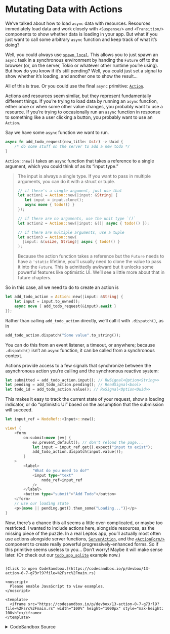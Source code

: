# Mutating Data with Actions

We’ve talked about how to load `async` data with resources. Resources immediately load data and work closely with `<Suspense/>` and `<Transition/>` components to show whether data is loading in your app. But what if you just want to call some arbitrary `async` function and keep track of what it’s doing?

Well, you could always use [`spawn_local`](https://docs.rs/leptos/latest/leptos/task/fn.spawn_local.html). This allows you to just spawn an `async` task in a synchronous environment by handing the `Future` off to the browser (or, on the server, Tokio or whatever other runtime you’re using). But how do you know if it’s still pending? Well, you could just set a signal to show whether it’s loading, and another one to show the result...

All of this is true. Or you could use the final `async` primitive: [`Action`](https://docs.rs/leptos/latest/leptos/reactive/actions/struct.Action.html).

Actions and resources seem similar, but they represent fundamentally different things. If you’re trying to load data by running an `async` function, either once or when some other value changes, you probably want to use a resource. If you’re trying to occasionally run an `async` function in response to something like a user clicking a button, you probably want to use an `Action`.

Say we have some `async` function we want to run.

```rust
async fn add_todo_request(new_title: &str) -> Uuid {
    /* do some stuff on the server to add a new todo */
}
```

`Action::new()` takes an `async` function that takes a reference to a single argument, which you could think of as its “input type.”

> The input is always a single type. If you want to pass in multiple arguments, you can do it with a struct or tuple.
>
> ```rust
> // if there's a single argument, just use that
> let action1 = Action::new(|input: &String| {
>    let input = input.clone();
>    async move { todo!() }
> });
>
> // if there are no arguments, use the unit type `()`
> let action2 = Action::new(|input: &()| async { todo!() });
>
> // if there are multiple arguments, use a tuple
> let action3 = Action::new(
>   |input: &(usize, String)| async { todo!() }
> );
> ```
>
> Because the action function takes a reference but the `Future` needs to have a `'static` lifetime, you’ll usually need to clone the value to pass it into the `Future`. This is admittedly awkward but it unlocks some powerful features like optimistic UI. We’ll see a little more about that in future chapters.

So in this case, all we need to do to create an action is

```rust
let add_todo_action = Action::new(|input: &String| {
    let input = input.to_owned();
    async move { add_todo_request(&input).await }
});
```

Rather than calling `add_todo_action` directly, we’ll call it with `.dispatch()`, as in

```rust
add_todo_action.dispatch("Some value".to_string());
```

You can do this from an event listener, a timeout, or anywhere; because `.dispatch()` isn’t an `async` function, it can be called from a synchronous context.

Actions provide access to a few signals that synchronize between the asynchronous action you’re calling and the synchronous reactive system:

```rust
let submitted = add_todo_action.input(); // RwSignal<Option<String>>
let pending = add_todo_action.pending(); // ReadSignal<bool>
let todo_id = add_todo_action.value(); // RwSignal<Option<Uuid>>
```

This makes it easy to track the current state of your request, show a loading indicator, or do “optimistic UI” based on the assumption that the submission will succeed.

```rust
let input_ref = NodeRef::<Input>::new();

view! {
    <form
        on:submit=move |ev| {
            ev.prevent_default(); // don't reload the page...
            let input = input_ref.get().expect("input to exist");
            add_todo_action.dispatch(input.value());
        }
    >
        <label>
            "What do you need to do?"
            <input type="text"
                node_ref=input_ref
            />
        </label>
        <button type="submit">"Add Todo"</button>
    </form>
    // use our loading state
    <p>{move || pending.get().then_some("Loading...")}</p>
}
```

Now, there’s a chance this all seems a little over-complicated, or maybe too restricted. I wanted to include actions here, alongside resources, as the missing piece of the puzzle. In a real Leptos app, you’ll actually most often use actions alongside server functions, [`ServerAction`](https://docs.rs/leptos/latest/leptos/server/struct.ServerAction.html), and the [`<ActionForm/>`](https://docs.rs/leptos/latest/leptos/form/fn.ActionForm.html) component to create really powerful progressively-enhanced forms. So if this primitive seems useless to you... Don’t worry! Maybe it will make sense later. (Or check out our [`todo_app_sqlite`](https://github.com/leptos-rs/leptos/blob/main/examples/todo_app_sqlite/src/todo.rs) example now.)

```admonish sandbox title="Live example" collapsible=true

[Click to open CodeSandbox.](https://codesandbox.io/p/devbox/13-action-0-7-g73rl9?file=%2Fsrc%2Fmain.rs)

<noscript>
  Please enable JavaScript to view examples.
</noscript>

<template>
  <iframe src="https://codesandbox.io/p/devbox/13-action-0-7-g73rl9?file=%2Fsrc%2Fmain.rs" width="100%" height="1000px" style="max-height: 100vh"></iframe>
</template>

```

<details>
<summary>CodeSandbox Source</summary>

```rust
use gloo_timers::future::TimeoutFuture;
use leptos::{html::Input, prelude::*};
use uuid::Uuid;

// Here we define an async function
// This could be anything: a network request, database read, etc.
// Think of it as a mutation: some imperative async action you run,
// whereas a resource would be some async data you load
async fn add_todo(text: &str) -> Uuid {
    _ = text;
    // fake a one-second delay
    // SendWrapper allows us to use this !Send browser API; don't worry about it
    send_wrapper::SendWrapper::new(TimeoutFuture::new(1_000)).await;
    // pretend this is a post ID or something
    Uuid::new_v4()
}

#[component]
pub fn App() -> impl IntoView {
    // an action takes an async function with single argument
    // it can be a simple type, a struct, or ()
    let add_todo = Action::new(|input: &String| {
        // the input is a reference, but we need the Future to own it
        // this is important: we need to clone and move into the Future
        // so it has a 'static lifetime
        let input = input.to_owned();
        async move { add_todo(&input).await }
    });

    // actions provide a bunch of synchronous, reactive variables
    // that tell us different things about the state of the action
    let submitted = add_todo.input();
    let pending = add_todo.pending();
    let todo_id = add_todo.value();

    let input_ref = NodeRef::<Input>::new();

    view! {
        <form
            on:submit=move |ev| {
                ev.prevent_default(); // don't reload the page...
                let input = input_ref.get().expect("input to exist");
                add_todo.dispatch(input.value());
            }
        >
            <label>
                "What do you need to do?"
                <input type="text"
                    node_ref=input_ref
                />
            </label>
            <button type="submit">"Add Todo"</button>
        </form>
        <p>{move || pending.get().then_some("Loading...")}</p>
        <p>
            "Submitted: "
            <code>{move || format!("{:#?}", submitted.get())}</code>
        </p>
        <p>
            "Pending: "
            <code>{move || format!("{:#?}", pending.get())}</code>
        </p>
        <p>
            "Todo ID: "
            <code>{move || format!("{:#?}", todo_id.get())}</code>
        </p>
    }
}

fn main() {
    leptos::mount::mount_to_body(App)
}
```

</details>
</preview>
